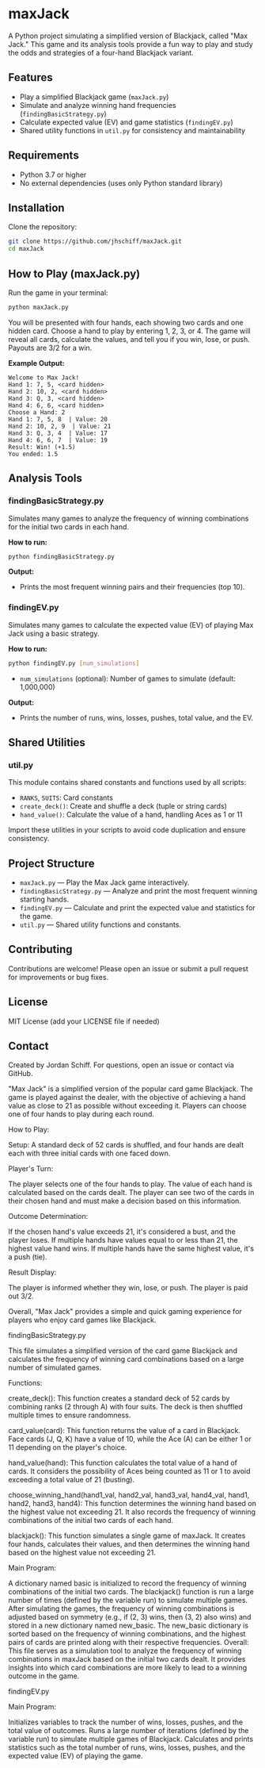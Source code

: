 # maxJack

A Python project simulating a simplified version of Blackjack, called "Max Jack." This game and its analysis tools provide a fun way to play and study the odds and strategies of a four-hand Blackjack variant.

## Features
- Play a simplified Blackjack game (`maxJack.py`)
- Simulate and analyze winning hand frequencies (`findingBasicStrategy.py`)
- Calculate expected value (EV) and game statistics (`findingEV.py`)
- Shared utility functions in `util.py` for consistency and maintainability

## Requirements
- Python 3.7 or higher
- No external dependencies (uses only Python standard library)

## Installation
Clone the repository:
```bash
git clone https://github.com/jhschiff/maxJack.git
cd maxJack
```

## How to Play (maxJack.py)
Run the game in your terminal:
```bash
python maxJack.py
```
You will be presented with four hands, each showing two cards and one hidden card. Choose a hand to play by entering 1, 2, 3, or 4. The game will reveal all cards, calculate the values, and tell you if you win, lose, or push. Payouts are 3/2 for a win.

**Example Output:**
```
Welcome to Max Jack!
Hand 1: 7, 5, <card hidden>
Hand 2: 10, 2, <card hidden>
Hand 3: Q, 3, <card hidden>
Hand 4: 6, 6, <card hidden>
Choose a Hand: 2
Hand 1: 7, 5, 8  | Value: 20
Hand 2: 10, 2, 9  | Value: 21
Hand 3: Q, 3, 4  | Value: 17
Hand 4: 6, 6, 7  | Value: 19
Result: Win! (+1.5)
You ended: 1.5
```

## Analysis Tools

### findingBasicStrategy.py
Simulates many games to analyze the frequency of winning combinations for the initial two cards in each hand.

**How to run:**
```bash
python findingBasicStrategy.py
```
**Output:**
- Prints the most frequent winning pairs and their frequencies (top 10).

### findingEV.py
Simulates many games to calculate the expected value (EV) of playing Max Jack using a basic strategy.

**How to run:**
```bash
python findingEV.py [num_simulations]
```
- `num_simulations` (optional): Number of games to simulate (default: 1,000,000)

**Output:**
- Prints the number of runs, wins, losses, pushes, total value, and the EV.

## Shared Utilities

### util.py
This module contains shared constants and functions used by all scripts:
- `RANKS`, `SUITS`: Card constants
- `create_deck()`: Create and shuffle a deck (tuple or string cards)
- `hand_value()`: Calculate the value of a hand, handling Aces as 1 or 11

Import these utilities in your scripts to avoid code duplication and ensure consistency.

## Project Structure
- `maxJack.py` — Play the Max Jack game interactively.
- `findingBasicStrategy.py` — Analyze and print the most frequent winning starting hands.
- `findingEV.py` — Calculate and print the expected value and statistics for the game.
- `util.py` — Shared utility functions and constants.

## Contributing
Contributions are welcome! Please open an issue or submit a pull request for improvements or bug fixes.

## License
MIT License (add your LICENSE file if needed)

## Contact
Created by Jordan Schiff. For questions, open an issue or contact via GitHub.

"Max Jack" is a simplified version of the popular card game Blackjack. The game is played against the dealer, with the objective of achieving a hand value as close to 21 as possible without exceeding it. Players can choose one of four hands to play during each round.

How to Play:

Setup: A standard deck of 52 cards is shuffled, and four hands are dealt each with three initial cards with one faced down.

Player's Turn:

The player selects one of the four hands to play.
The value of each hand is calculated based on the cards dealt.
The player can see two of the cards in their chosen hand and must make a decision based on this information.

Outcome Determination:

If the chosen hand's value exceeds 21, it's considered a bust, and the player loses.
If multiple hands have values equal to or less than 21, the highest value hand wins.
If multiple hands have the same highest value, it's a push (tie).

Result Display:

The player is informed whether they win, lose, or push.
The player is paid out 3/2.

Overall, "Max Jack" provides a simple and quick gaming experience for players who enjoy card games like Blackjack.

findingBasicStrategy.py

This file simulates a simplified version of the card game Blackjack and calculates the frequency of winning card combinations based on a large number of simulated games.

Functions:

create_deck(): This function creates a standard deck of 52 cards by combining ranks (2 through A) with four suits. The deck is then shuffled multiple times to ensure randomness.

card_value(card): This function returns the value of a card in Blackjack. Face cards (J, Q, K) have a value of 10, while the Ace (A) can be either 1 or 11 depending on the player's choice.

hand_value(hand): This function calculates the total value of a hand of cards. It considers the possibility of Aces being counted as 11 or 1 to avoid exceeding a total value of 21 (busting).

choose_winning_hand(hand1_val, hand2_val, hand3_val, hand4_val, hand1, hand2, hand3, hand4): This function determines the winning hand based on the highest value not exceeding 21. It also records the frequency of winning combinations of the initial two cards of each hand.

blackjack(): This function simulates a single game of maxJack. It creates four hands, calculates their values, and then determines the winning hand based on the highest value not exceeding 21.

Main Program:

A dictionary named basic is initialized to record the frequency of winning combinations of the initial two cards.
The blackjack() function is run a large number of times (defined by the variable run) to simulate multiple games.
After simulating the games, the frequency of winning combinations is adjusted based on symmetry (e.g., if (2, 3) wins, then (3, 2) also wins) and stored in a new dictionary named new_basic.
The new_basic dictionary is sorted based on the frequency of winning combinations, and the highest pairs of cards are printed along with their respective frequencies.
Overall:
This file serves as a simulation tool to analyze the frequency of winning combinations in maxJack based on the initial two cards dealt. It provides insights into which card combinations are more likely to lead to a winning outcome in the game.

findingEV.py

Main Program:

Initializes variables to track the number of wins, losses, pushes, and the total value of outcomes.
Runs a large number of iterations (defined by the variable run) to simulate multiple games of Blackjack.
Calculates and prints statistics such as the total number of runs, wins, losses, pushes, and the expected value (EV) of playing the game.